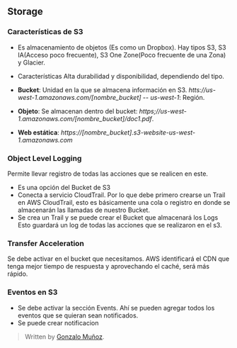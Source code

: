 ## Storage

### Características de S3

- Es almacenamiento de objetos (Es como un Dropbox). Hay tipos S3, S3 IA(Acceso poco frecuente), S3 One Zone(Poco frecuente de una Zona) y Glacier.
- Características Alta durabilidad y disponibilidad, dependiendo del tipo.
- **Bucket**: Unidad en la que se almacena información en S3. *htts://us-west-1.amazonaws.com/[nombre_bucket]*
-- *us-west-1*: Región.

- **Objeto**: Se almacenan dentro del bucket: *https;//us-west-1.amazonaws.com/[nombre_bucket]/doc1.pdf*.
- **Web estática**: *https://[nombre_bucket].s3-website-us-west-1.amazonaws.com*

### Object Level Logging 

Permite llevar registro de todas las acciones que se realicen en este. 

- Es una opción del Bucket de S3
- Conecta a servicio CloudTrail. Por lo que debe primero crearse un Trail en AWS CloudTrail, esto es básicamente una cola o registro en donde se almacenarán las llamadas de nuestro Bucket.
- Se crea un Trail y se puede crear el Bucket que almacenará los Logs
Esto guardará un log de todas las acciones que se realizaron en el s3.

### Transfer Acceleration

Se debe activar en el bucket que necesitamos. AWS identificará el CDN que tenga mejor tiempo de respuesta y aprovechando el caché, será más rápido. 

### Eventos en S3

- Se debe activar la sección Events. Ahí se pueden agregar todos los eventos que se quieran sean notificados. 
- Se puede crear notificacion

> Written by [Gonzalo Muñoz]().
<!--stackedit_data:
eyJoaXN0b3J5IjpbLTE1ODU4MzkzMDgsMTg0ODQ1OTExMywtMz
kyNzIyMzc3LDEwMjg0ODYxMl19
-->